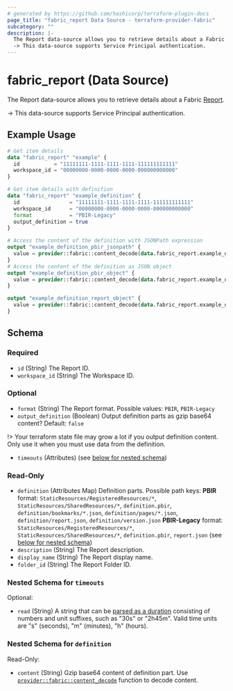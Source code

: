 ```yaml
---
# generated by https://github.com/hashicorp/terraform-plugin-docs
page_title: "fabric_report Data Source - terraform-provider-fabric"
subcategory: ""
description: |-
  The Report data-source allows you to retrieve details about a Fabric Report https://learn.microsoft.com/power-bi/developer/projects/projects-report.
  -> This data-source supports Service Principal authentication.
---
```


# fabric_report (Data Source)

The Report data-source allows you to retrieve details about a Fabric [Report](https://learn.microsoft.com/power-bi/developer/projects/projects-report).

-> This data-source supports Service Principal authentication.

## Example Usage

```terraform
# Get item details
data "fabric_report" "example" {
  id           = "11111111-1111-1111-1111-111111111111"
  workspace_id = "00000000-0000-0000-0000-000000000000"
}

# Get item details with definition
data "fabric_report" "example_definition" {
  id                = "11111111-1111-1111-1111-111111111111"
  workspace_id      = "00000000-0000-0000-0000-000000000000"
  format            = "PBIR-Legacy"
  output_definition = true
}

# Access the content of the definition with JSONPath expression
output "example_definition_pbir_jsonpath" {
  value = provider::fabric::content_decode(data.fabric_report.example_definition.definition["definition.pbir"].content, ".datasetReference.byConnection.connectionString")
}
# Access the content of the definition as JSON object
output "example_definition_pbir_object" {
  value = provider::fabric::content_decode(data.fabric_report.example_definition.definition["definition.pbir"].content).datasetReference.byConnection.connectionString
}

output "example_definition_report_object" {
  value = provider::fabric::content_decode(data.fabric_report.example_definition.definition["report.json"].content)
}
```

<!-- schema generated by tfplugindocs -->
## Schema

### Required

- `id` (String) The Report ID.
- `workspace_id` (String) The Workspace ID.

### Optional

- `format` (String) The Report format. Possible values: `PBIR`, `PBIR-Legacy`
- `output_definition` (Boolean) Output definition parts as gzip base64 content? Default: `false`

!> Your terraform state file may grow a lot if you output definition content. Only use it when you must use data from the definition.

- `timeouts` (Attributes) (see [below for nested schema](#nestedatt--timeouts))

### Read-Only

- `definition` (Attributes Map) Definition parts. Possible path keys: **PBIR** format: `StaticResources/RegisteredResources/*`, `StaticResources/SharedResources/*`, `definition.pbir`, `definition/bookmarks/*.json`, `definition/pages/*.json`, `definition/report.json`, `definition/version.json` **PBIR-Legacy** format: `StaticResources/RegisteredResources/*`, `StaticResources/SharedResources/*`, `definition.pbir`, `report.json` (see [below for nested schema](#nestedatt--definition))
- `description` (String) The Report description.
- `display_name` (String) The Report display name.
- `folder_id` (String) The Report Folder ID.

<a id="nestedatt--timeouts"></a>

### Nested Schema for `timeouts`

Optional:

- `read` (String) A string that can be [parsed as a duration](https://pkg.go.dev/time#ParseDuration) consisting of numbers and unit suffixes, such as "30s" or "2h45m". Valid time units are "s" (seconds), "m" (minutes), "h" (hours).

<a id="nestedatt--definition"></a>

### Nested Schema for `definition`

Read-Only:

- `content` (String) Gzip base64 content of definition part.
Use [`provider::fabric::content_decode`](../functions/content_decode.md) function to decode content.
